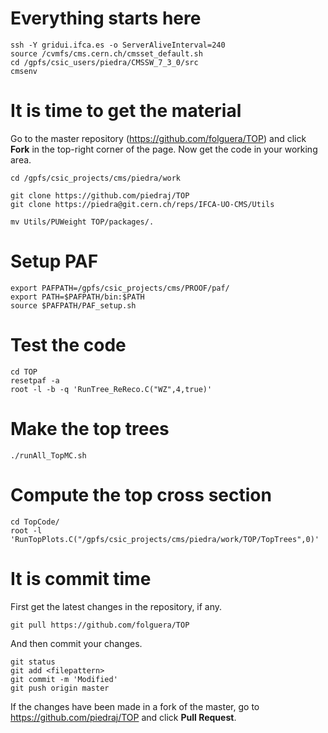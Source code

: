 Everything starts here
====

    ssh -Y gridui.ifca.es -o ServerAliveInterval=240
    source /cvmfs/cms.cern.ch/cmsset_default.sh
    cd /gpfs/csic_users/piedra/CMSSW_7_3_0/src
    cmsenv


It is time to get the material
====

Go to the master repository (https://github.com/folguera/TOP) and click **Fork** in the top-right corner of the page. Now get the code in your working area.

    cd /gpfs/csic_projects/cms/piedra/work    

    git clone https://github.com/piedraj/TOP
    git clone https://piedra@git.cern.ch/reps/IFCA-UO-CMS/Utils

    mv Utils/PUWeight TOP/packages/.


Setup PAF
====

    export PAFPATH=/gpfs/csic_projects/cms/PROOF/paf/
    export PATH=$PAFPATH/bin:$PATH
    source $PAFPATH/PAF_setup.sh


Test the code
====

    cd TOP
    resetpaf -a
    root -l -b -q 'RunTree_ReReco.C("WZ",4,true)'


Make the top trees
====

    ./runAll_TopMC.sh


Compute the top cross section
====

    cd TopCode/
    root -l 'RunTopPlots.C("/gpfs/csic_projects/cms/piedra/work/TOP/TopTrees",0)'


It is commit time
====

First get the latest changes in the repository, if any.

    git pull https://github.com/folguera/TOP

And then commit your changes.

    git status
    git add <filepattern>
    git commit -m 'Modified'
    git push origin master

If the changes have been made in a fork of the master, go to https://github.com/piedraj/TOP and click **Pull Request**.

